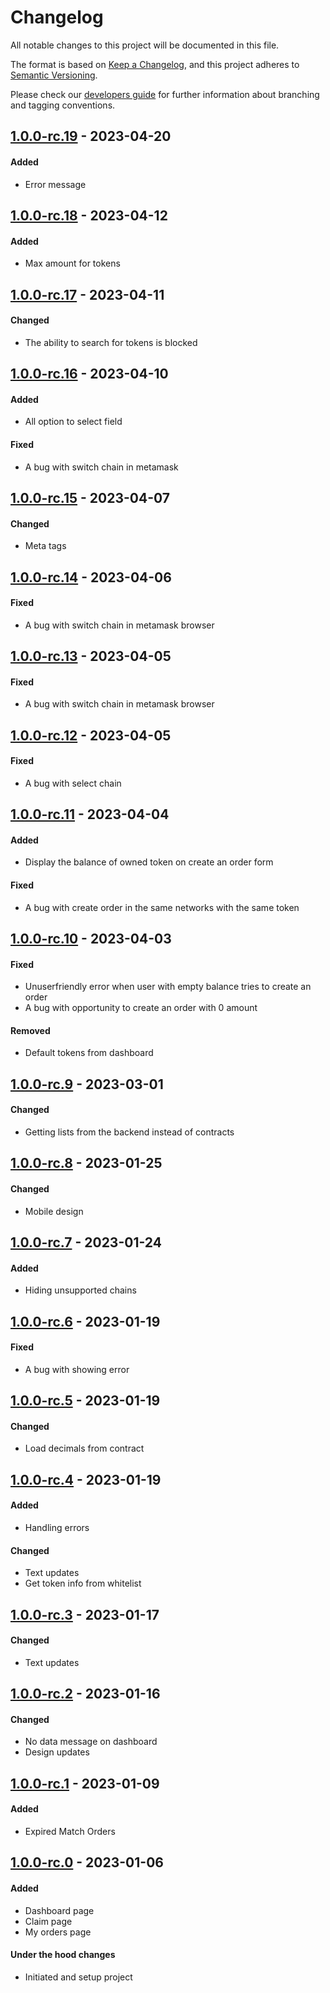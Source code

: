# Changelog
All notable changes to this project will be documented in this file.

The format is based on [Keep a Changelog](https://keepachangelog.com/en/1.0.0/),
and this project adheres to [Semantic Versioning](https://semver.org/spec/v2.0.0.html).

Please check our [developers guide](https://gitlab.com/tokend/developers-guide)
for further information about branching and tagging conventions.

## [1.0.0-rc.19] - 2023-04-20
#### Added
- Error message

## [1.0.0-rc.18] - 2023-04-12
#### Added
- Max amount for tokens

## [1.0.0-rc.17] - 2023-04-11
#### Changed
- The ability to search for tokens is blocked

## [1.0.0-rc.16] - 2023-04-10
#### Added
- All option to select field

#### Fixed
- A bug with switch chain in metamask

## [1.0.0-rc.15] - 2023-04-07
#### Changed
- Meta tags

## [1.0.0-rc.14] - 2023-04-06
#### Fixed
- A bug with switch chain in metamask browser

## [1.0.0-rc.13] - 2023-04-05
#### Fixed
- A bug with switch chain in metamask browser

## [1.0.0-rc.12] - 2023-04-05
#### Fixed
- A bug with select chain

## [1.0.0-rc.11] - 2023-04-04
#### Added
- Display the balance of owned token on create an order form

#### Fixed
- A bug with create order in the same networks with the same token

## [1.0.0-rc.10] - 2023-04-03
#### Fixed
- Unuserfriendly error when user with empty balance tries to create an order
- A bug with opportunity to create an order with 0 amount

#### Removed
- Default tokens from dashboard

## [1.0.0-rc.9] - 2023-03-01
#### Changed
- Getting lists from the backend instead of contracts

## [1.0.0-rc.8] - 2023-01-25
#### Changed
- Mobile design

## [1.0.0-rc.7] - 2023-01-24
#### Added
- Hiding unsupported chains

## [1.0.0-rc.6] - 2023-01-19
#### Fixed
- A bug with showing error

## [1.0.0-rc.5] - 2023-01-19
#### Changed
- Load decimals from contract

## [1.0.0-rc.4] - 2023-01-19
#### Added
- Handling errors

#### Changed
- Text updates
- Get token info from whitelist

## [1.0.0-rc.3] - 2023-01-17
#### Changed
- Text updates

## [1.0.0-rc.2] - 2023-01-16
#### Changed
- No data message on dashboard
- Design updates

## [1.0.0-rc.1] - 2023-01-09
#### Added
- Expired Match Orders

## [1.0.0-rc.0] - 2023-01-06
#### Added
- Dashboard page
- Claim page
- My orders page

#### Under the hood changes
- Initiated and setup project

[Unreleased]: https://github.com/Swapica/web-client/compare/v1.0.0-rc.19...main
[1.0.0-rc.19]: https://github.com/Swapica/web-client/compare/v1.0.0-rc.18...v1.0.0-rc.19
[1.0.0-rc.18]: https://github.com/Swapica/web-client/compare/v1.0.0-rc.17...v1.0.0-rc.18
[1.0.0-rc.17]: https://github.com/Swapica/web-client/compare/v1.0.0-rc.16...v1.0.0-rc.17
[1.0.0-rc.16]: https://github.com/Swapica/web-client/compare/v1.0.0-rc.15...v1.0.0-rc.16
[1.0.0-rc.15]: https://github.com/Swapica/web-client/compare/v1.0.0-rc.14...v1.0.0-rc.15
[1.0.0-rc.14]: https://github.com/Swapica/web-client/compare/v1.0.0-rc.13...v1.0.0-rc.14
[1.0.0-rc.13]: https://github.com/Swapica/web-client/compare/v1.0.0-rc.12...v1.0.0-rc.13
[1.0.0-rc.12]: https://github.com/Swapica/web-client/compare/v1.0.0-rc.11...v1.0.0-rc.12
[1.0.0-rc.11]: https://github.com/Swapica/web-client/compare/v1.0.0-rc.10...v1.0.0-rc.11
[1.0.0-rc.10]: https://github.com/Swapica/web-client/compare/v1.0.0-rc.9...v1.0.0-rc.10
[1.0.0-rc.9]: https://github.com/Swapica/web-client/compare/v1.0.0-rc.8...v1.0.0-rc.9
[1.0.0-rc.8]: https://github.com/Swapica/web-client/compare/v1.0.0-rc.7...v1.0.0-rc.8
[1.0.0-rc.7]: https://github.com/Swapica/web-client/compare/v1.0.0-rc.6...v1.0.0-rc.7
[1.0.0-rc.6]: https://github.com/Swapica/web-client/compare/v1.0.0-rc.5...v1.0.0-rc.6
[1.0.0-rc.5]: https://github.com/Swapica/web-client/compare/v1.0.0-rc.4...v1.0.0-rc.5
[1.0.0-rc.4]: https://github.com/Swapica/web-client/compare/v1.0.0-rc.3...v1.0.0-rc.4
[1.0.0-rc.3]: https://github.com/Swapica/web-client/compare/v1.0.0-rc.2...v1.0.0-rc.3
[1.0.0-rc.2]: https://github.com/Swapica/web-client/compare/v1.0.0-rc.1...v1.0.0-rc.2
[1.0.0-rc.1]: https://github.com/Swapica/web-client/compare/v1.0.0-rc.0...v1.0.0-rc.1
[1.0.0-rc.0]: https://github.com/Swapica/web-client/releases/tag/v1.0.0-rc.0
